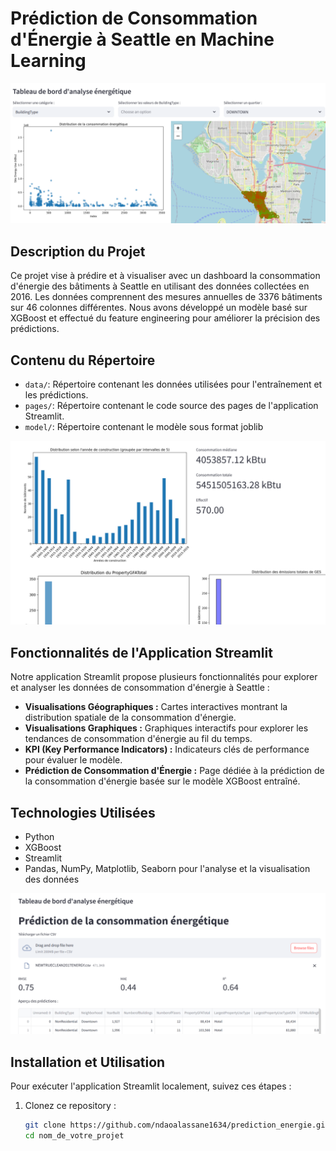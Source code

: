 # Prédiction de Consommation d'Énergie à Seattle en Machine Learning


![Dashboard Capture](captures/dashboard1.PNG)


## Description du Projet

Ce projet vise à prédire  et à visualiser avec un dashboard la consommation d'énergie des bâtiments à Seattle en utilisant des données collectées en 2016. Les données comprennent des mesures annuelles de 3376 bâtiments sur 46 colonnes différentes. Nous avons développé un modèle basé sur XGBoost et effectué du feature engineering pour améliorer la précision des prédictions.

## Contenu du Répertoire

- `data/`: Répertoire contenant les données utilisées pour l'entraînement et les prédictions.
- `pages/`: Répertoire contenant le code source des pages de l'application Streamlit.
- `model/`: Répertoire contenant le modèle sous format joblib

  

![Dashboard Capture](captures/dashboard2.PNG)




## Fonctionnalités de l'Application Streamlit

Notre application Streamlit propose plusieurs fonctionnalités pour explorer et analyser les données de consommation d'énergie à Seattle :

- **Visualisations Géographiques :** Cartes interactives montrant la distribution spatiale de la consommation d'énergie.
- **Visualisations Graphiques :** Graphiques interactifs pour explorer les tendances de consommation d'énergie au fil du temps.
- **KPI (Key Performance Indicators) :** Indicateurs clés de performance pour évaluer le modèle.
- **Prédiction de Consommation d'Énergie :** Page dédiée à la prédiction de la consommation d'énergie basée sur le modèle XGBoost entraîné.



## Technologies Utilisées

- Python
- XGBoost
- Streamlit
- Pandas, NumPy, Matplotlib, Seaborn pour l'analyse et la visualisation des données




![Dashboard Capture](captures/predict1.PNG)



## Installation et Utilisation

Pour exécuter l'application Streamlit localement, suivez ces étapes :

1. Clonez ce repository :

   ```bash
   git clone https://github.com/ndaoalassane1634/prediction_energie.git
   cd nom_de_votre_projet
